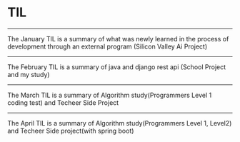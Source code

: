 # TIL
<Today i Learned>

*** 
The January TIL is a summary of what was newly learned in the process of development through an external program (Silicon Valley Ai Project)
***
The February TIL is a summary of java and django rest api (School Project and my study)
***
The March TIL is a summary of Algorithm study(Programmers Level 1 coding test) and Techeer Side Project   
***
The April TIL is a summary of Algorithm study(Programmers Level 1, Level2) and Techeer Side project(with spring boot)
